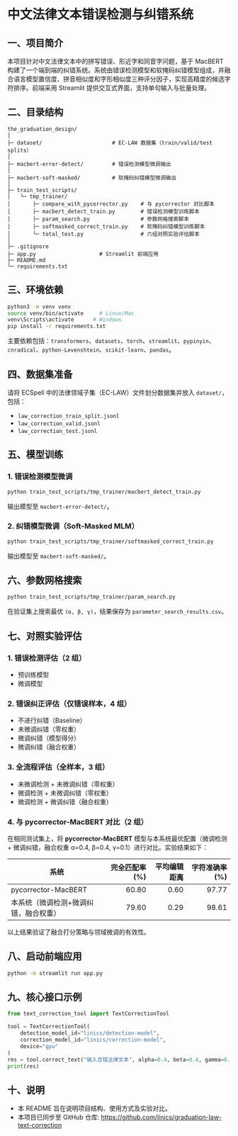 # 中文法律文本错误检测与纠错系统

## 一、项目简介
本项目针对中文法律文本中的拼写错误、形近字和同音字问题，基于 MacBERT 构建了一个端到端的纠错系统。系统由错误检测模型和软掩码纠错模型组成，并融合语言模型置信度、拼音相似度和字形相似度三种评分因子，实现高精度的候选字符排序。前端采用 Streamlit 提供交互式界面，支持单句输入与批量处理。

## 二、目录结构
```
the_graduation_design/
│
├─ dataset/                      # EC-LAW 数据集（train/valid/test splits）
│
├─ macbert-error-detect/         # 错误检测模型微调输出
│
├─ macbert-soft-masked/          # 软掩码纠错模型微调输出
│
├─ train_test_scripts/
│   └─ tmp_trainer/
│       ├─ compare_with_pycorrector.py    # 与 pycorrector 对比脚本
│       ├─ macbert_detect_train.py        # 错误检测模型训练脚本
│       ├─ param_search.py                # 参数网格搜索脚本
│       ├─ softmasked_correct_train.py    # 软掩码纠错模型训练脚本
│       └─ total_test.py                  # 六组对照实验评估脚本
│
├─ .gitignore
├─ app.py                    # Streamlit 前端应用
├─ README.md
└─ requirements.txt
```

## 三、环境依赖
```bash
python3 -m venv venv
source venv/bin/activate     # Linux/Mac
venv\Scripts\activate      # Windows
pip install -r requirements.txt
```

主要依赖包括：`transformers`、`datasets`、`torch`、`streamlit`、`pypinyin`、`cnradical`、`python-Levenshtein`、`scikit-learn`、`pandas`。

## 四、数据集准备
请将 ECSpell 中的法律领域子集（EC-LAW）文件划分数据集并放入 `dataset/`，包括：
- `law_correction_train_split.jsonl`
- `law_correction_valid.jsonl`
- `law_correction_test.jsonl`

## 五、模型训练

### 1. 错误检测模型微调
```bash
python train_test_scripts/tmp_trainer/macbert_detect_train.py
```
输出模型至 `macbert-error-detect/`。

### 2. 纠错模型微调（Soft-Masked MLM）
```bash
python train_test_scripts/tmp_trainer/softmasked_correct_train.py
```
输出模型至 `macbert-soft-masked/`。

## 六、参数网格搜索
```bash
python train_test_scripts/tmp_trainer/param_search.py
```
在验证集上搜索最优 `(α, β, γ)`，结果保存为 `parameter_search_results.csv`。

## 七、对照实验评估

### 1. 错误检测评估（2 组）
- 预训练模型
- 微调模型

### 2. 错误纠正评估（仅错误样本，4 组）
- 不进行纠错（Baseline）
- 未微调纠错（零权重）
- 微调纠错（模型得分）
- 微调纠错（融合权重）

### 3. 全流程评估（全样本，3 组）
- 未微调检测 + 未微调纠错（零权重）
- 微调检测 + 未微调纠错（零权重）
- 微调检测 + 微调纠错（融合权重）

### 4. 与 pycorrector-MacBERT 对比（2 组）
在相同测试集上，将 **pycorrector-MacBERT** 模型与本系统最优配置（微调检测 + 微调纠错，融合权重 α=0.4, β=0.4, γ=0.1）进行对比。实验结果如下：

| 系统                                 | 完全匹配率 (%) | 平均编辑距离 | 字符准确率 (%) |
|--------------------------------------|---------------:|-------------:|--------------:|
| pycorrector-MacBERT                  |          60.80 |         0.60 |         97.77 |
| 本系统（微调检测+微调纠错，融合权重）|          79.60 |         0.29 |         98.61 |

以上结果验证了融合打分策略与领域微调的有效性。

## 八、启动前端应用
```bash
python -m streamlit run app.py
```

## 九、核心接口示例
```python
from text_correction_tool import TextCorrectionTool

tool = TextCorrectionTool(
    detection_model_id="linics/detection-model",
    correction_model_id="linics/correction-model",
    device="gpu"
)
res = tool.correct_text("输入含错法律文本", alpha=0.4, beta=0.4, gamma=0.1)
print(res)
```

## 十、说明
- 本 README 旨在说明项目结构、使用方式及实验对比。
- 本项目已同步至 GitHub 仓库: https://github.com/linics/graduation-law-text-correction

